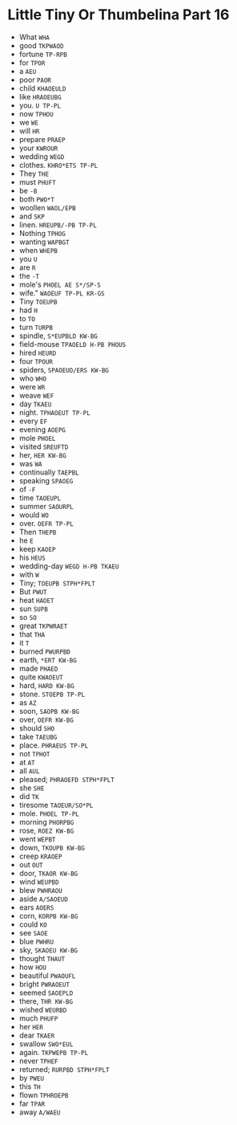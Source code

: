 # Little Tiny Or Thumbelina Part 16

* What `WHA`
* good `TKPWAOD`
* fortune `TP-RPB`
* for `TPOR`
* a `AEU`
* poor `PAOR`
* child `KHAOEULD`
* like `HRAOEUBG`
* you. `U TP-PL`
* now `TPHOU`
* we `WE`
* will `HR`
* prepare `PRAEP`
* your `KWROUR`
* wedding `WEGD`
* clothes. `KHRO*ETS TP-PL`
* They `THE`
* must `PHUFT`
* be `-B`
* both `PWO*T`
* woollen `WAOL/EPB`
* and `SKP`
* linen. `HREUPB/-PB TP-PL`
* Nothing `TPHOG`
* wanting `WAPBGT`
* when `WHEPB`
* you `U`
* are `R`
* the `-T`
* mole's `PHOEL AE S*/SP-S`
* wife." `WAOEUF TP-PL KR-GS`
* Tiny `TOEUPB`
* had `H`
* to `TO`
* turn `TURPB`
* spindle, `S*EUPBLD KW-BG`
* field-mouse `TPAOELD H-PB PHOUS`
* hired `HEURD`
* four `TPOUR`
* spiders, `SPAOEUD/ERS KW-BG`
* who `WHO`
* were `WR`
* weave `WEF`
* day `TKAEU`
* night. `TPHAOEUT TP-PL`
* every `EF`
* evening `AOEPG`
* mole `PHOEL`
* visited `SREUFTD`
* her, `HER KW-BG`
* was `WA`
* continually `TAEPBL`
* speaking `SPAOEG`
* of `-F`
* time `TAOEUPL`
* summer `SAOURPL`
* would `WO`
* over. `OEFR TP-PL`
* Then `THEPB`
* he `E`
* keep `KAOEP`
* his `HEUS`
* wedding-day `WEGD H-PB TKAEU`
* with `W`
* Tiny; `TOEUPB STPH*FPLT`
* But `PWUT`
* heat `HAOET`
* sun `SUPB`
* so `SO`
* great `TKPWRAET`
* that `THA`
* it `T`
* burned `PWURPBD`
* earth, `*ERT KW-BG`
* made `PHAED`
* quite `KWAOEUT`
* hard, `HARD KW-BG`
* stone. `STOEPB TP-PL`
* as `AZ`
* soon, `SAOPB KW-BG`
* over, `OEFR KW-BG`
* should `SHO`
* take `TAEUBG`
* place. `PHRAEUS TP-PL`
* not `TPHOT`
* at `AT`
* all `AUL`
* pleased; `PHRAOEFD STPH*FPLT`
* she `SHE`
* did `TK`
* tiresome `TAOEUR/SO*PL`
* mole. `PHOEL TP-PL`
* morning `PHORPBG`
* rose, `ROEZ KW-BG`
* went `WEPBT`
* down, `TKOUPB KW-BG`
* creep `KRAOEP`
* out `OUT`
* door, `TKAOR KW-BG`
* wind `WEUPBD`
* blew `PWHRAOU`
* aside `A/SAOEUD`
* ears `AOERS`
* corn, `KORPB KW-BG`
* could `KO`
* see `SAOE`
* blue `PWHRU`
* sky, `SKAOEU KW-BG`
* thought `THAUT`
* how `HOU`
* beautiful `PWAOUFL`
* bright `PWRAOEUT`
* seemed `SAOEPLD`
* there, `THR KW-BG`
* wished `WEURBD`
* much `PHUFP`
* her `HER`
* dear `TKAER`
* swallow `SWO*EUL`
* again. `TKPWEPB TP-PL`
* never `TPHEF`
* returned; `RURPBD STPH*FPLT`
* by `PWEU`
* this `TH`
* flown `TPHROEPB`
* far `TPAR`
* away `A/WAEU`
